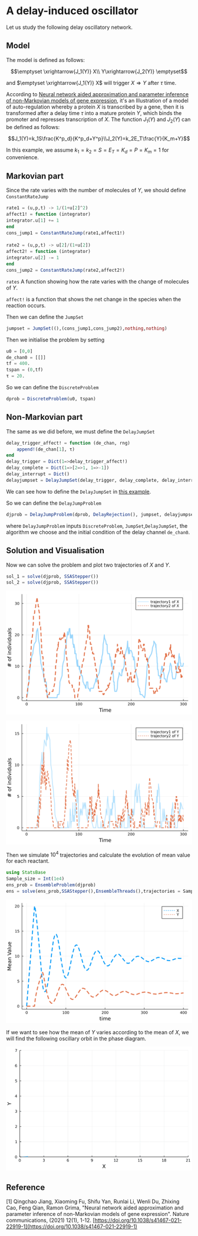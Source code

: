 # A delay-induced oscillator
Let us study the following delay oscillatory network.
## Model

The model is defined as follows:
```math
\emptyset \xrightarrow{J_1(Y)} X\\
 Y\xrightarrow{J_2(Y)} \emptyset
```
and $\emptyset \xrightarrow{J_1(Y)} X$ will trigger $X\Rightarrow Y$ after $\tau$ time.

According to [Neural network aided approximation and parameter inference of non-Markovian models of gene expression](https://www.nature.com/articles/s41467-021-22919-1), it's an Illustration of a model of auto-regulation whereby a protein $X$ is transcribed by a gene, then it is transformed after a delay time $\tau$ into a mature protein $Y$, which binds the promoter and represses transcription of $X$. The function $J_1(Y)$ and $J_2(Y)$ can be defined as follows:
```math
J_1(Y)=k_1S\frac{K^p_d}{K^p_d+Y^p}\\J_2(Y)=k_2E_T\frac{Y}{K_m+Y}
```
In this example, we assume $k_1=k_2=S=E_T=K_d=P=K_m=1$ for convenience.

## Markovian part

Since the rate varies with the number of molecules of $Y$, we should define `ConstantRateJump`

```julia
rate1 = (u,p,t) -> 1/(1+u[2]^2)
affect1! = function (integrator)
integrator.u[1] += 1
end
cons_jump1 = ConstantRateJump(rate1,affect1!)

rate2 = (u,p,t) -> u[2]/(1+u[2])
affect2! = function (integrator)
integrator.u[2] -= 1
end
cons_jump2 = ConstantRateJump(rate2,affect2!)
```

`rates` A function showing how the rate varies with the change of molecules of $Y$.

`affect!` is a function that shows the net change in the species when the reaction occurs.

Then we can define the `JumpSet`

```julia
jumpset = JumpSet((),(cons_jump1,cons_jump2),nothing,nothing)
```

Then we initialise the problem by setting

```julia
u0 = [0,0]
de_chan0 = [[]]
tf = 400.
tspan = (0,tf)
τ = 20.
```

So we can define the `DiscreteProblem`

```julia
dprob = DiscreteProblem(u0, tspan)
```

## Non-Markovian part
The same as we did before, we must define the `DelayJumpSet`

```julia
delay_trigger_affect! = function (de_chan, rng)
    append!(de_chan[1], τ)
end
delay_trigger = Dict(1=>delay_trigger_affect!)
delay_complete = Dict(1=>[2=>1, 1=>-1])
delay_interrupt = Dict()
delayjumpset = DelayJumpSet(delay_trigger, delay_complete, delay_interrupt)
```

We can see how to define the  `DelayJumpSet` in [this example](https://palmtree2013.github.io/DelaySSAdocs.jl/dev/tutorials/bursty/).

So we can define the `DelayJumpProblem`

```julia
djprob = DelayJumpProblem(dprob, DelayRejection(), jumpset, delayjumpset, de_chan0, save_positions=(true,true))
```

where `DelayJumpProblem` inputs `DiscreteProblem`, `JumpSet`,`DelayJumpSet`, the algorithm we choose and the initial condition of the delay channel `de_chan0`.

## Solution and Visualisation

Now we can solve the problem and plot two trajectories of $X$ and $Y$.

```julia
sol_1 = solve(djprob, SSAStepper())
sol_2 = solve(djprob, SSAStepper())
```
![oscillator1](../assets/oscillator1.svg)

![oscillator2](../assets/oscillator2.svg)

Then we simulate $10^4$ trajectories and calculate the evolution of mean value for each reactant.

```julia
using StatsBase
Sample_size = Int(1e4)
ens_prob = EnsembleProblem(djprob)
ens = solve(ens_prob,SSAStepper(),EnsembleThreads(),trajectories = Sample_size, saveat = .1, save_delay_channel =false)
```
![oscillator3](../assets/oscillator3.svg)

If we want to see how the mean of $Y$ varies according to the mean of $X$, we will find the following oscillary orbit in the phase diagram.

![oscillator4](../assets/oscillator4.gif)

## Reference

[1] Qingchao Jiang, Xiaoming Fu, Shifu Yan, Runlai Li, Wenli Du, Zhixing Cao, Feng Qian, Ramon Grima, "Neural network aided approximation and parameter inference of non-Markovian models of gene expression". Nature communications, (2021) 12(1), 1-12. [https://doi.org/10.1038/s41467-021-22919-1](https://doi.org/10.1038/s41467-021-22919-1)
